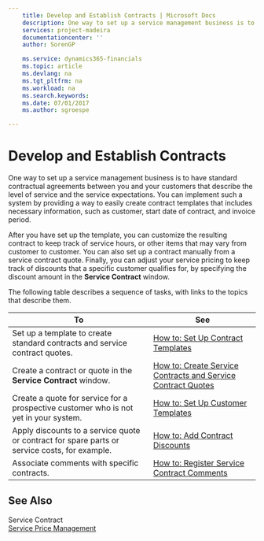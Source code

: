 ```yaml
---
    title: Develop and Establish Contracts | Microsoft Docs
    description: One way to set up a service management business is to have standard contractual agreements between you and your customers that describe the level of service and the service expectations. You can implement such a system by providing a way to easily create contract templates that includes necessary information, such as customer, start date of contract, and invoice period.
    services: project-madeira
    documentationcenter: ''
    author: SorenGP

    ms.service: dynamics365-financials
    ms.topic: article
    ms.devlang: na
    ms.tgt_pltfrm: na
    ms.workload: na
    ms.search.keywords:
    ms.date: 07/01/2017
    ms.author: sgroespe

---
```

# Develop and Establish Contracts
One way to set up a service management business is to have standard contractual agreements between you and your customers that describe the level of service and the service expectations. You can implement such a system by providing a way to easily create contract templates that includes necessary information, such as customer, start date of contract, and invoice period.  
  
 After you have set up the template, you can customize the resulting contract to keep track of service hours, or other items that may vary from customer to customer. You can also set up a contract manually from a service contract quote. Finally, you can adjust your service pricing to keep track of discounts that a specific customer qualifies for, by specifying the discount amount in the **Service Contract** window.  
  
 The following table describes a sequence of tasks, with links to the topics that describe them.   
  
|**To**|**See**|  
|------------|-------------|  
|Set up a template to create standard contracts and service contract quotes.|[How to: Set Up Contract Templates](../how-to-set-up-contract-templates.md)|  
|Create a contract or quote in the **Service Contract** window.|[How to: Create Service Contracts and Service Contract Quotes](../how-to-create-service-contracts-and-service-contract-quotes.md)|  
|Create a quote for service for a prospective customer who is not yet in your system.|[How to: Set Up Customer Templates](../how-to-set-up-customer-templates.md)|  
|Apply discounts to a service quote or contract for spare parts or service costs, for example.|[How to: Add Contract Discounts](../how-to-add-contract-discounts.md)|  
|Associate comments with specific contracts.|[How to: Register Service Contract Comments](../how-to-register-service-contract-comments.md)|  
  
## See Also  
 Service Contract   
 [Service Price Management](../service-price-management.md)